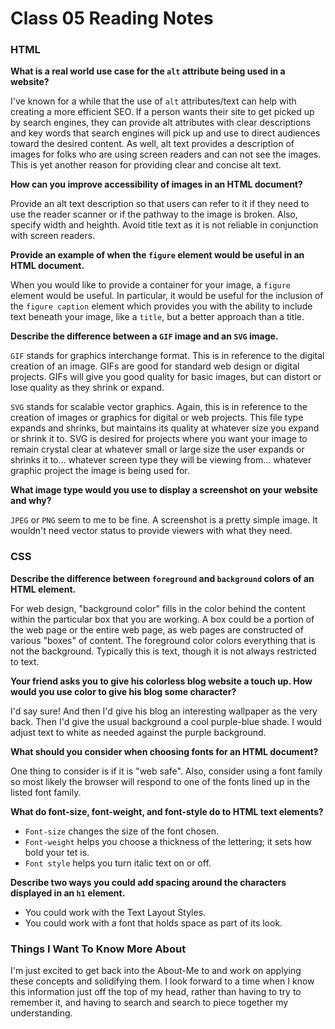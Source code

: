 # Class 05 Reading Notes

### HTML

**What is a real world use case for the `alt` attribute being used in a website?**

I've known for a while that the use of `alt` attributes/text can help with creating a more efficient SEO. If a person wants their site to get picked up by search engines, they can provide alt attributes with clear descriptions and key words that search engines will pick up and use to direct audiences toward the desired content. As well, alt text provides a description of images for folks who are using screen readers and can not see the images. This is yet another reason for providing clear and concise alt text.

**How can you improve accessibility of images in an HTML document?**

Provide an alt text description so that users can refer to it if they need to use the reader scanner or if the pathway to the image is broken. Also, specify width and heighth. Avoid title text as it is not reliable in conjunction with screen readers.

**Provide an example of when the `figure` element would be useful in an HTML document.**

When you would like to provide a container for your image, a `figure` element would be useful. In particular, it would be useful for the inclusion of the `figure caption` element which provides you with the ability to include text beneath your image, like a `title`, but a better approach than a title.

**Describe the difference between a `GIF` image and an `SVG` image.**

`GIF` stands for graphics interchange format. This is in reference to the digital creation of an image. GIFs are good for standard web design or digital projects. GIFs will give you good quality for basic images, but can distort or lose quality as they shrink or expand.

`SVG` stands for scalable vector graphics. Again, this is in reference to the creation of images or graphics for digital or web projects. This file type expands and shrinks, but maintains its quality at whatever size you expand or shrink it to. SVG is desired for projects where you want your image to remain crystal clear at whatever small or large size the user expands or shrinks it to... whatever screen type they will be viewing from... whatever graphic project the image is being used for.

**What image type would you use to display a screenshot on your website and why?**

`JPEG` or `PNG` seem to me to be fine. A screenshot is a pretty simple image. It wouldn't need vector status to provide viewers with what they need.

### CSS

**Describe the difference between `foreground` and `background` colors of an HTML element.**

For web design, "background color" fills in the color behind the content within the particular box that you are working. A box could be a portion of the web page or the entire web page, as web pages are constructed of various "boxes" of content. The foreground color colors everything that is not the background. Typically this is text, though it is not always restricted to text.

**Your friend asks you to give his colorless blog website a touch up. How would you use color to give his blog some character?**

I'd say sure! And then I'd give his blog an interesting wallpaper as the very back. Then I'd give the usual background a cool purple-blue shade. I would adjust text to white as needed against the purple background.

**What should you consider when choosing fonts for an HTML document?**

One thing to consider is if it is "web safe". Also, consider using a font family so most likely the browser will respond to one of the fonts lined up in the listed font family.

**What do font-size, font-weight, and font-style do to HTML text elements?**

- `Font-size` changes the size of the font chosen.
- `Font-weight` helps you choose a thickness of the lettering; it sets how bold your tet is.
- `Font style` helps you turn italic text on or off.

**Describe two ways you could add spacing around the characters displayed in an `h1` element.**

- You could work with the Text Layout Styles.
- You could work with a font that holds space as part of its look.

### Things I Want To Know More About

I'm just excited to get back into the About-Me to and work on applying these concepts and solidifying them. I look forward to a time when I know this information just off the top of my head, rather than having to try to remember it, and having to search and search to piece together my understanding.
